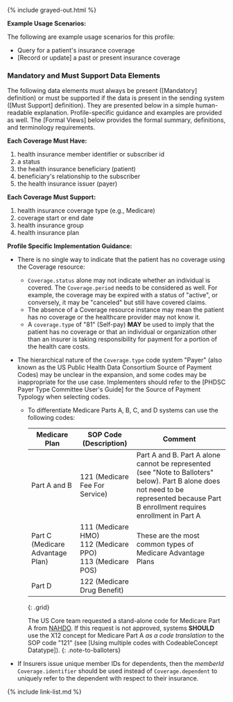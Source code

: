{% include grayed-out.html %}

**Example Usage Scenarios:**

The following are example usage scenarios for this profile:

- Query for a patient's insurance coverage
- [Record or update] a past or present insurance coverage

### Mandatory and Must Support Data Elements

The following data elements must always be present ([Mandatory] definition) or must be supported if the data is present in the sending system ([Must Support] definition). They are presented below in a simple human-readable explanation. Profile-specific guidance and examples are provided as well. The [Formal Views] below provides the formal summary, definitions, and terminology requirements.

**Each Coverage Must Have:**

1. health insurance member identifier or subscriber id
2. a status
3. the health insurance beneficiary (patient)
4. beneficiary's relationship to the subscriber
5. the health insurance issuer (payer)

**Each Coverage Must Support:**

1. health insurance coverage type (e.g., Medicare)
2. coverage start or end date
3. health insurance group
4. health insurance plan


**Profile Specific Implementation Guidance:**



- There is no single way to indicate that the patient has no coverage using the Coverage resource:
  - `Coverage.status` alone may not indicate whether an individual is covered. The `Coverage.period` needs to be considered as well. For example, the coverage may be expired with a status of "active", or conversely, it may be "canceled" but still have covered claims.
  - The absence of a Coverage resource instance may mean the patient has no coverage or the healthcare provider may not know it.
  - A `coverage.type` of "81" (Self-pay) **MAY** be used to imply that the patient has no coverage or that an individual or organization other than an insurer is taking responsibility for payment for a portion of the health care costs.

- The hierarchical nature of the `Coverage.type` code system "Payer" (also known as the US Public Health Data Consortium Source of Payment Codes) may be unclear in the expansion, and some codes may be inappropriate for the use case. Implementers should refer to the [PHDSC Payer Type Committee User's Guide] for the Source of Payment Typology when selecting codes.

  - To differentiate Medicare Parts A, B, C, and D systems can use the following codes:

    Medicare Plan | SOP Code (Description)| Comment
    |---|---|---|
    Part A and B |121 (Medicare Fee For Service)| Part A and B.  Part A alone cannot be represented (see "Note to Balloters" below). Part B alone does not need to be represented because Part B enrollment requires enrollment in Part A
    Part C (Medicare Advantage Plan)|111 (Medicare HMO)<br />112 (Medicare PPO)<br />113 (Medicare POS) | These are the most common types of Medicare Advantage Plans 
    Part D|122 (Medicare Drug Benefit)|
    {: .grid}

    The US Core team requested a stand-alone code for Medicare Part A from [NAHDO](https://www.nahdo.org/sopt). If this request is not approved,  systems **SHOULD** use the X12 concept for Medicare Part A *as a code translation* to the SOP code "121" (see [Using multiple codes with CodeableConcept Datatype]).
    {: .note-to-balloters}

- If Insurers issue unique member IDs for dependents, then the *memberId* `Coverage.identifier` should be used instead of `Coverage.dependent` to uniquely refer to the dependent with respect to their insurance.

{% include link-list.md %}

</div><!-- grayed-out -->